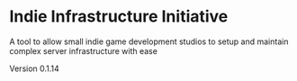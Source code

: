 # Indie Infrastructure Initiative
A tool to allow small indie game development studios to setup and maintain complex server infrastructure with ease

Version 0.1.14
